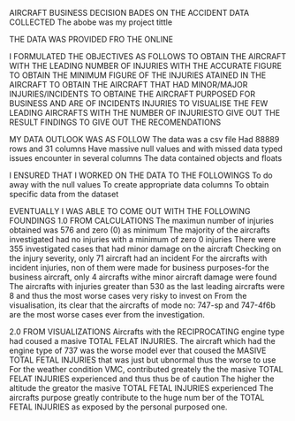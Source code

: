 AIRCRAFT BUSINESS DECISION BADES ON THE ACCIDENT DATA COLLECTED
The abobe was my project tittle

THE DATA WAS PROVIDED FRO THE ONLINE

I FORMULATED THE OBJECTIVES AS FOLLOWS
TO OBTAIN THE AIRCRAFT WITH THE LEADING NUMBER OF INJURIES WITH THE ACCURATE FIGURE
TO OBTAIN THE MINIMUM FIGURE OF THE INJURIES ATAINED IN THE AIRCRAFT
TO OBTAIN THE AIRCRAFT THAT HAD MINOR/MAJOR INJURIES/INCIDENTS
TO OBTAINE THE AIRCRAFT PURPOSED FOR BUSINESS AND ARE OF INCIDENTS INJURIES
TO VISUALISE THE FEW LEADING AIRCRAFTS WITH THE NUMBER OF INJURIESTO GIVE OUT THE RESULT FINDINGS
TO GIVE OUT THE RECOMENDATIONS

MY DATA OUTLOOK WAS AS FOLLOW
The data was a csv file
Had 88889 rows and 31 columns
Have massive null values and with missed data typed issues encounter in several columns
The data contained objects and floats

I ENSURED THAT I WORKED ON THE DATA TO THE FOLLOWINGS
To do away with the null values
To create appropriate data columns
To obtain specific data from the dataset

EVENTUALLY I WAS ABLE TO COME OUT WITH THE FOLLOWING FOUNDINGS
1.0 FROM CALCULATIONS
The maximun number of injuries obtained was 576 and zero (0) as minimum 
The majority of the aircrafts investigated had no injuries with a minimum of zero 0 injuries
There were 355 investigated cases that had minor damage on the aircraft
Checking on the injury severity, only 71 aircraft had an incident
For the aircrafts with incident injuries, non of them were made for business purposes-for the business aircraft, only 4 aircrafts withe minor aircraft damage were found
The aircrafts with injuries greater than 530 as the last leading aircrafts were 8 and thus the most worse cases very risky to invest on
From the visualisation, its clear that the aircrafts of mode no: 747-sp and 747-4f6b are the most worse cases ever from the investigation.

2.0 FROM VISUALIZATIONS
Aircrafts with the RECIPROCATING engine type had coused a masive TOTAL FELAT INJURIES.
The aircraft which had the engine type of 737 was the worse model ever that coused the MASIVE TOTAL FETAL INJURIES that was just but ubnormal thus the worse to use
For the weather condition VMC, contributed greately the the masive TOTAL FELAT INJURIES experienced and thus thus be of caution
The higher the altitude the greator the masive TOTAL FETAL INJURIES experienced
The aircrafts purpose greatly contribute to the huge num ber of the TOTAL FETAL INJURIES as exposed by the personal purposed one.





